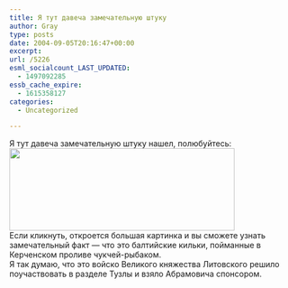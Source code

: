 ```yaml
---
title: Я тут давеча замечательную штуку
author: Gray
type: posts
date: 2004-09-05T20:16:47+00:00
excerpt:
url: /5226
esml_socialcount_LAST_UPDATED:
  - 1497092285
essb_cache_expire:
  - 1615358127
categories:
  - Uncategorized

---
```








Я тут давеча замечательную штуку нашел, полюбуйтесь:  
<a href="https://i2.wp.com/www.ljplus.ru/img/gray\_ru/chukcha.jpg" target=\_blank><img src="https://i2.wp.com/www.ljplus.ru/img/gray\_ru/th\_chukcha.jpg?resize=400%2C146" width=400 height=146 border=0 data-recalc-dims="1"></a>  
Если кликнуть, откроется большая картинка и вы сможете узнать замечательный факт &#8212; что это балтийские кильки, пойманные в Керченском проливе чукчей-рыбаком.  
Я так думаю, что это войско Великого княжества Литовского решило поучаствовать в разделе Тузлы и взяло Абрамовича спонсором.